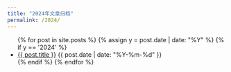 ```yaml
---
title: "2024年文章归档"
permalink: /2024/
---
```


<ul>
{% for post in site.posts %}
  {% assign y = post.date | date: "%Y" %}
  {% if y == '2024' %}        
  <li>
    <a href="{{ post.url }}">{{ post.title }}</a>
    <span>{{ post.date | date: "%Y-%m-%d" }}</span>
  </li>
  {% endif %}
{% endfor %}
</ul>
